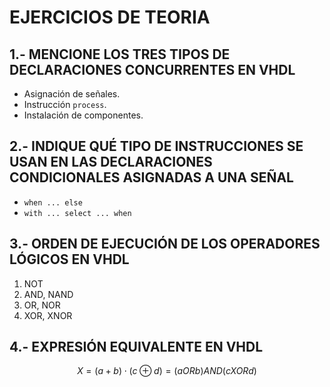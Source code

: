 # EJERCICIOS DE TEORIA

## 1.- MENCIONE LOS TRES TIPOS DE DECLARACIONES CONCURRENTES EN VHDL

- Asignación de señales.
- Instrucción `process`.
- Instalación de componentes.

## 2.- INDIQUE QUÉ TIPO DE INSTRUCCIONES SE USAN EN LAS DECLARACIONES CONDICIONALES ASIGNADAS A UNA SEÑAL

- `when ... else`
- `with ... select ... when`

## 3.- ORDEN DE EJECUCIÓN DE LOS OPERADORES LÓGICOS EN VHDL

1. NOT
2. AND, NAND
3. OR, NOR
4. XOR, XNOR

## 4.- EXPRESIÓN EQUIVALENTE EN VHDL

$$
X = (a + b) \cdot (c \oplus d) = (a OR b) AND (c XOR d)
$$

